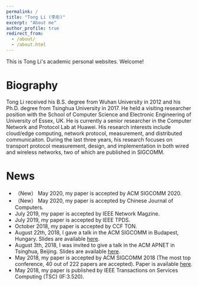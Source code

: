 ```yaml
---
permalink: /
title: "Tong Li (李彤)"
excerpt: "About me"
author_profile: true
redirect_from: 
  - /about/
  - /about.html
---
```


This is Tong Li's academic personal websites. Welcome!

Biography
======
Tong Li received his B.S. degree from Wuhan University in 2012 and his Ph.D. degree from Tsinghua University in 2017. He held a visiting researcher position with the School of Computer Science and Electronic Engineering of University of Essex, UK. He is currently a senior researcher in the Computer Network and Protocol Lab at Huawei. His research interests include cloud/edge computing, network protocol, measurement, and distributed communicaiton. During the last three years, his research focuses on transport protocol measurement, design, and implementation in both wired and wireless networks, two of which are published in SIGCOMM.

News
======
* （New） May 2020,  my paper is accepted by ACM SIGCOMM 2020. 
* （New） May 2020, my paper is accepted by Chinese Journal of Computers. 
* July 2019, my paper is accepted by IEEE Network Magzine. 
* July 2019, my paper is accepted by IEEE TPDS. 
* October 2018, my paper is accepted by CCF TON. 
* August 22th, 2018, I gave a talk in the ACM SIGCOMM in Budapest, Hungary. Slides are available [here](http://conferences.sigcomm.org/sigcomm/2018/files/slides/paper_3.4.pdf).
* August 3th, 2018, I was invited to give a talk in the ACM APNET in Tsinghua, Beijing. Slides are available [here](https://leetong.weebly.com/publications.html).
* May 2018, my paper is accepted by ACM SIGCOMM 2018 (The most top conference, 40 out of 222 papers are accepted). Paper is available [here](https://leetong.weebly.com/publications.html).
* May 2018,  my paper is published by IEEE Transactions on Services Computing (TSC) (IF:3.520).

